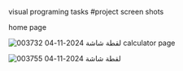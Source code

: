 visual programing tasks 
#project screen shots 

home page

![لقطة شاشة 2024-11-04 003732](https://github.com/user-attachments/assets/a93f6035-50c7-4380-8dd7-23040160be10)
calculator page


![لقطة شاشة 2024-11-04 003755](https://github.com/user-attachments/assets/45684fbe-2456-46c9-9d60-e57483dc9465)
